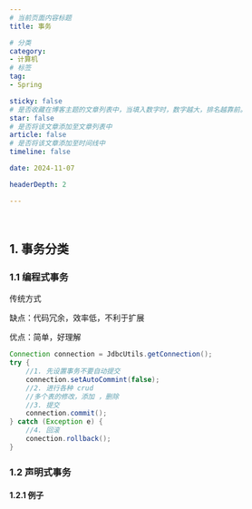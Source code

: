 ```yaml
---
# 当前页面内容标题
title: 事务

# 分类
category:
- 计算机
# 标签
tag:
- Spring

sticky: false
# 是否收藏在博客主题的文章列表中，当填入数字时，数字越大，排名越靠前。
star: false
# 是否将该文章添加至文章列表中
article: false
# 是否将该文章添加至时间线中
timeline: false

date: 2024-11-07

headerDepth: 2

---
```




<br>



## 1. 事务分类

### 1.1 编程式事务

传统方式

缺点：代码冗余，效率低，不利于扩展

优点：简单，好理解

```java
Connection connection = JdbcUtils.getConnection();
try {
	//1. 先设置事务不要自动提交
	connection.setAutoCommint(false);
	//2. 进行各种 crud
	//多个表的修改，添加 ，删除
	//3. 提交
	connection.commit();
} catch (Exception e) {
	//4. 回滚
	conection.rollback();
}
```

### 1.2 声明式事务

#### 1.2.1 例子



